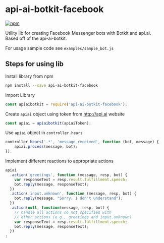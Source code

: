 # api-ai-botkit-facebook

[![npm](https://img.shields.io/npm/v/api-ai-botkit-facebook.svg)](https://www.npmjs.com/package/api-ai-botkit-facebook)

Utility lib for creating Facebook Messenger bots with Botkit and api.ai. Based off of the api-ai-botkit.

For usage sample code see `examples/sample_bot.js`

## Steps for using lib

Install library from npm
```sh
npm install --save api-ai-botkit-facebook
```

Import Library
```js
const apiaibotkit = require('api-ai-botkit-facebook');
```

Create `apiai` object using token from http://api.ai website
```js
const apiai = apiaibotkit(apiaiToken);
```

Use `apiai` object in `controller.hears`
```js
controller.hears('.*', 'message_received', function (bot, message) {
    apiai.process(message, bot);
});
```

Implement different reactions to appropriate actions
```js
apiai
  .action('greetings', function (message, resp, bot) {
    var responseText = resp.result.fulfillment.speech;
    bot.reply(message, responseText);
  })
  .action('input.unknown', function (message, resp, bot) {
    bot.reply(message, "Sorry, I don't understand");
  })
  .action(null, function(message, resp, bot) {
    // handle all actions no not specified with
    // other actions (e.g., greetings and input.unknown)
    var responseText = resp.result.fulfillment.speech;
    bot.reply(message, responseText);
  })
;
```

